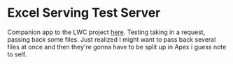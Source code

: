 # Excel Serving Test Server

Companion app to the LWC project [here](https://github.com/romandtse07/cautious-octo-parakeet).  Testing taking in a
request, passing back some files.  Just realized I might want to pass back several files at once and then they're 
gonna have to be split up in Apex i guess note to self.